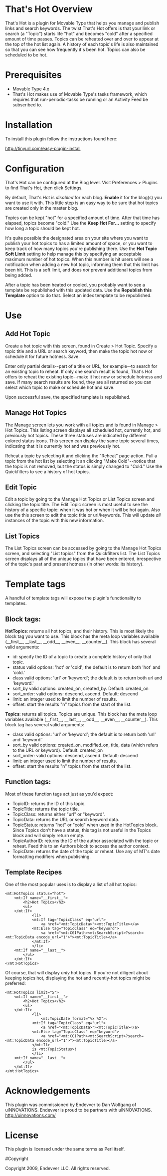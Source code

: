 # That's Hot Overview

That's Hot is a plugin for Movable Type that helps you manage and publish links and search keywords. The twist That's Hot offers is that your link or search (a "Topic") starts life "hot" and becomes "cold" after a specified amount of time passes. Topics can be reheated over and over to appear at the top of the hot list again. A history of each topic's life is also maintained so that you can see how frequently it's been hot. Topics can also be scheduled to be hot.


# Prerequisites

* Movable Type 4.x
* That's Hot makes use of Movable Type's tasks framework, which requires that run-periodic-tasks be running or an Activity Feed be subscribed to.


# Installation

To install this plugin follow the instructions found here:

http://tinyurl.com/easy-plugin-install


# Configuration

That's Hot can be configured at the Blog level. Visit Preferences > Plugins to find That's Hot, then click Settings.

By default, That's Hot is *disabled* for each blog. **Enable** it for the blog(s) you want to use it with. This little step is an easy way to be sure that hot topics are created only in the master blog.

Topics can be kept "hot" for a specified amount of time. After that time has elapsed, topics become "cold." Use the **Keep Hot For...** setting to specify how long a topic should be kept hot.

It's quite possible the designated area on your site where you want to publish your hot topics to has a limited amount of space, or you want to keep track of how many topics you're publishing there. Use the **Hot Topic Soft Limit** setting to help manage this by specifying an acceptable maximum number of hot topics. When this number is hit users will see a notification when adding a new hot topic, informing them that this limit has been hit. This is a soft limit, and does *not* prevent additional topics from being added.

After a topic has been heated or cooled, you probably want to see a template be republished with this updated data. Use the **Republish this Template** option to do that. Select an index template to be republished.


# Use

## Add Hot Topic

Create a hot topic with this screen, found in Create > Hot Topic. Specify a topic title and a URL or search keyword, then make the topic hot now or schedule it for future hotness. Save.

Enter only partial details--part of a title or URL, for example--to search for an existing topic to reheat. If only one search result is found, That's Hot offers to reheat the existing topic--make it hot now or schedule hotness and save. If many search results are found, they are all returned so you can select which topic to make or schedule hot and save.

Upon successful save, the specified template is republished.

## Manage Hot Topics

The Manage screen lets you work with all topics and is found in Manage > Hot Topics. This listing screen displays all scheduled hot, currently hot, and previously hot topics. These three statuses are indicated by different colored status icons. This screen can display the same topic several times, indicating that it is currently hot and was previously hot.

Reheat a topic by selecting it and clicking the "Reheat" page action. Pull a topic from the hot list by selecting it an clicking "Make Cold"--notice that the topic is not removed, but the status is simply changed to "Cold." Use the Quickfilters to see a history of hot topics.

## Edit Topic

Edit a topic by going to the Manage Hot Topics or List Topics screen and clicking the topic title. The Edit Topic screen is most useful to see the history of a specific topic: when it was hot or when it will be hot again. Also use the this screen to edit the topic title or url/keywords. This will update *all* instances of the topic with this new information.

## List Topics

The List Topics screen can be accessed by going to the Manage Hot Topics screen, and selecting "List topics" from the Quickfilters list. The List Topics screen displays all of the unique topics that have been entered, irrespective of the topic's past and present hotness (in other words: its history).


# Template tags

A handful of template tags will expose the plugin's functionality to templates.

## Block tags:

**HotTopics**: returns all hot topics, and their history. This is most likely the block tag you want to use. This block has the meta loop variables available (\_\_first\_\_, \_\_last\_\_, \_\_odd\_\_, \_\_even\_\_, \_\_counter\_\_). This block has several valid arguments:
* id: specify the ID of a topic to create a complete history of only that topic.
* status valid options: 'hot' *or* 'cold'; the default is to return both 'hot' and 'cold.'
* class valid options: 'url' *or* 'keyword'; the default is to return both url and 'keyword.'
* sort\_by valid options: created\_on, created\_by. Default: created_on
* sort\_order: valid options: descend, ascend. Default: descend
* limit: an integer used to limit the number of results.
* offset: start the results "n" topics from the start of the list.

**Topics**: returns all topics. Topics are unique. This block has the meta loop variables available (\_\_first\_\_, \_\_last\_\_, \_\_odd\_\_, \_\_even\_\_, \_\_counter\_\_). This block tag has several valid arguments:
* class valid options: 'url' *or* 'keyword'; the default is to return both 'url' and 'keyword.'
* sort\_by valid options: created\_on, modified\_on, title, data (which refers to the URL or keyword). Default: created_on
* sort\_order: valid options: descend, ascend. Default: descend
* limit: an integer used to limit the number of results.
* offset: start the results "n" topics from the start of the list.

## Function tags:

Most of these function tags act just as you'd expect:

* TopicID: returns the ID of this topic.
* TopicTitle: returns the topic title.
* TopicClass: returns either "url" or "keyword".
* TopicData: returns the URL or search keyword data.
* TopicStatus: returns "hot" or "cold" when used in the HotTopics block. Since Topics don't have a status, this tag is not useful in the Topics block and will simply return empty.
* TopicAuthorID: returns the ID of the author associated with the topic or reheat. Feed this to an Authors block to access the author context.
* TopicDate: returns the date of the topic or reheat. Use any of MT's date formatting modifiers when publishing.

## Template Recipes

One of the most popular uses is to display a list of all hot topics:

    <mt:HotTopics status="hot">
        <mt:If name="__first__">
            <h2>Hot Topics</h2>
            <ul>
        </mt:If>
                <li>
                <mt:If tag="TopicClass" eq="url">
                    <a href="<mt:TopicData>"><mt:TopicTitle></a>
                <mt:Else tag="TopicClass" eq="keyword">
                    <a href="<mt:CGIPath><mt:SearchScript>?search=<mt:TopicData encode_url="1">"><mt:TopicTitle></a>
                </mt:If>
                </li>
        <mt:If name="__last__">
            </ul>
        </mt:If>
    </mt:HotTopics>

Of course, that will display *only* hot topics. If you're not diligent about keeping topics hot, displaying the hot and recently-hot topics might be preferred:

    <mt:HotTopics limit="5">
        <mt:If name="__first__">
            <h2>Hot Topics</h2>
            <ul>
        </mt:If>
                <li>
                    <mt:TopicDate format="%x %X">:
                <mt:If tag="TopicClass" eq="url">
                    <a href="<mt:TopicData>"><mt:TopicTitle></a>
                <mt:Else tag="TopicClass" eq="keyword">
                    <a href="<mt:CGIPath><mt:SearchScript>?search=<mt:TopicData encode_url="1">"><mt:TopicTitle></a>
                </mt:If>
                is <mt:TopicStatus>!
                </li>
        <mt:If name="__last__">
            </ul>
        </mt:If>
    </mt:HotTopics>

# Acknowledgements

This plugin was commissioned by Endevver to Dan Wolfgang of uiNNOVATIONS. Endevver is proud to be partners with uiNNOVATIONS.
http://uinnovations.com/

# License

This plugin is licensed under the same terms as Perl itself.

#Copyright

Copyright 2009, Endevver LLC. All rights reserved.
